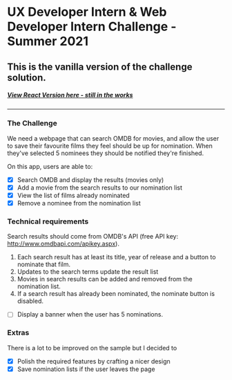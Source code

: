 # UX Developer Intern & Web Developer Intern Challenge - Summer 2021
## This is the vanilla version of the challenge solution. 
##### [View React Version here - still in the works](https://asoluka.github.io/shoppies-react/)

---


### The Challenge
We need a webpage that can search OMDB for movies, and allow the user to save their favourite films they feel should be up for nomination. When they've selected 5 nominees they should be notified they're finished.

On this app, users are able to:
- [x] Search OMDB and display the results (movies only)
- [x] Add a movie from the search results to our nomination list
- [x] View the list of films already nominated
- [x] Remove a nominee from the nomination list

### Technical requirements
Search results should come from OMDB's API (free API key: http://www.omdbapi.com/apikey.aspx).
1. Each search result has at least its title, year of release and a button to nominate that film.
2. Updates to the search terms update the result list
3. Movies in search results can be added and removed from the nomination list.
4. If a search result has already been nominated, the nominate button is disabled.
- [ ] Display a banner when the user has 5 nominations.


### Extras
There is a lot to be improved on the sample but I decided to
- [x] Polish the required features by crafting a nicer design
- [x] Save nomination lists if the user leaves the page
